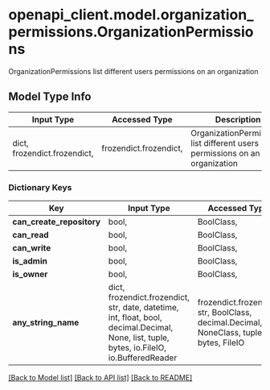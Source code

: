 # openapi_client.model.organization_permissions.OrganizationPermissions

OrganizationPermissions list different users permissions on an organization

## Model Type Info
Input Type | Accessed Type | Description | Notes
------------ | ------------- | ------------- | -------------
dict, frozendict.frozendict,  | frozendict.frozendict,  | OrganizationPermissions list different users permissions on an organization | 

### Dictionary Keys
Key | Input Type | Accessed Type | Description | Notes
------------ | ------------- | ------------- | ------------- | -------------
**can_create_repository** | bool,  | BoolClass,  |  | [optional] 
**can_read** | bool,  | BoolClass,  |  | [optional] 
**can_write** | bool,  | BoolClass,  |  | [optional] 
**is_admin** | bool,  | BoolClass,  |  | [optional] 
**is_owner** | bool,  | BoolClass,  |  | [optional] 
**any_string_name** | dict, frozendict.frozendict, str, date, datetime, int, float, bool, decimal.Decimal, None, list, tuple, bytes, io.FileIO, io.BufferedReader | frozendict.frozendict, str, BoolClass, decimal.Decimal, NoneClass, tuple, bytes, FileIO | any string name can be used but the value must be the correct type | [optional]

[[Back to Model list]](../../README.md#documentation-for-models) [[Back to API list]](../../README.md#documentation-for-api-endpoints) [[Back to README]](../../README.md)

